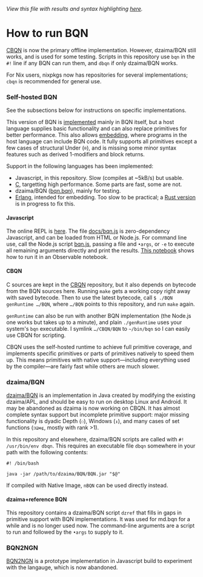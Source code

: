 *View this file with results and syntax highlighting [here](https://mlochbaum.github.io/BQN/running.html).*

# How to run BQN

[CBQN](https://github.com/dzaima/CBQN) is now the primary offline implementation. However, dzaima/BQN still works, and is used for some testing. Scripts in this repository use `bqn` in the `#!` line if any BQN can run them, and `dbqn` if only dzaima/BQN works.

For Nix users, nixpkgs now has repositories for several implementations; `cbqn` is recommended for general use.

### Self-hosted BQN

See the subsections below for instructions on specific implementations.

This version of BQN is [implemented](implementation/README.md) mainly in BQN itself, but a host language supplies basic functionality and can also replace primitives for better performance. This also allows [embedding](doc/embed.md), where programs in the host language can include BQN code. It fully supports all primitives except a few cases of structural Under (`⌾`), and is missing some minor syntax features such as derived 1-modifiers and block returns.

Support in the following languages has been implemented:
- Javascript, in this repository. Slow (compiles at ~5kB/s) but usable.
- [C](https://github.com/dzaima/CBQN), targetting high performance. Some parts are fast, some are not.
- dzaima/BQN ([bqn.bqn](bqn.bqn)), mainly for testing.
- [Erlang](https://github.com/cannadayr/ebqn), intended for embedding. Too slow to be practical; a [Rust version](https://github.com/cannadayr/ebqn-rs/) is in progress to fix this.

#### Javascript

The online REPL is [here](https://mlochbaum.github.io/BQN/try.html). The file [docs/bqn.js](docs/bqn.js) is zero-dependency Javascript, and can be loaded from HTML or Node.js. For command line use, call the Node.js script [bqn.js](bqn.js), passing a file and `•args`, or `-e` to execute all remaining arguments directly and print the results. [This notebook](https://observablehq.com/@lsh/bqn) shows how to run it in an Observable notebook.

#### CBQN

C sources are kept in the [CBQN](https://github.com/dzaima/CBQN) repository, but it also depends on bytecode from the BQN sources here. Running `make` gets a working copy right away with saved bytecode. Then to use the latest bytecode, call `$ ./BQN genRuntime …/BQN`, where `…/BQN` points to this repository, and run `make` again.

`genRuntime` can also be run with another BQN implementation (the Node.js one works but takes up to a minute), and plain `./genRuntime` uses your system's `bqn` executable. I symlink `…/CBQN/BQN` to `~/bin/bqn` so I can easily use CBQN for scripting.

CBQN uses the self-hosted runtime to achieve full primitive coverage, and implements specific primitives or parts of primitives natively to speed them up. This means primitives with native support—including everything used by the compiler—are fairly fast while others are much slower.

### dzaima/BQN

[dzaima/BQN](https://github.com/dzaima/BQN/) is an implementation in Java created by modifying the existing dzaima/APL, and should be easy to run on desktop Linux and Android. It may be abandoned as dzaima is now working on CBQN. It has almost complete syntax support but incomplete primitive support: major missing functionality is dyadic Depth (`⚇`), Windows (`↕`), and many cases of set functions (`⊐⊒∊⍷`, mostly with rank >1).

In this repository and elsewhere, dzaima/BQN scripts are called with `#! /usr/bin/env dbqn`. This requires an executable file `dbqn` somewhere in your path with the following contents:

    #! /bin/bash

    java -jar /path/to/dzaima/BQN/BQN.jar "$@"

If compiled with Native Image, `nBQN` can be used directly instead.

#### dzaima+reference BQN

This repository contains a dzaima/BQN script `dzref` that fills in gaps in primitive support with BQN implementations. It was used for md.bqn for a while and is no longer used now. The command-line arguments are a script to run and followed by the `•args` to supply to it.

### BQN2NGN

[BQN2NGN](https://github.com/mlochbaum/BQN2NGN) is a prototype implementation in Javascript build to experiment with the langauge, which is now abandoned.
